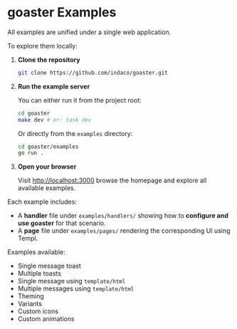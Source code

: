 # goaster Examples

All examples are unified under a single web application.

To explore them locally:

1. **Clone the repository**

   ```bash
   git clone https://github.com/indaco/goaster.git
   ```

2. **Run the example server**

   You can either run it from the project root:

   ```bash
   cd goaster
   make dev # or: task dev
   ```

   Or directly from the `examples` directory:

   ```bash
   cd goaster/examples
   go run .
   ```

3. **Open your browser**

   Visit [http://localhost:3000](http://localhost:3000) browse the homepage and explore all available examples.

Each example includes:

- A **handler** file under `examples/handlers/` showing how to **configure and use goaster** for that scenario.
- A **page** file under `examples/pages/` rendering the corresponding UI using Templ.

Examples available:

- Single message toast
- Multiple toasts
- Single message using `template/html`
- Multiple messages using `template/html`
- Theming
- Variants
- Custom icons
- Custom animations
